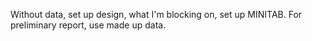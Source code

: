 Without data, set up design, what I'm blocking on, set up MINITAB.
For preliminary report, use made up data.